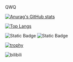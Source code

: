QWQ

[![Anurag's GitHub stats](https://github-readme-stats.vercel.app/api?username=normal-pcer)](https://github.com/anuraghazra/github-readme-stats)

[![Top Langs](https://github-readme-stats.vercel.app/api/top-langs/?username=normal-pcer&layout=donut&langs_count=20)](https://github.com/anuraghazra/github-readme-stats)

![Static Badge](https://img.shields.io/badge/anti-exam%F0%9F%98%AD-blue)
![Static Badge](https://img.shields.io/badge/%F0%9F%98%8B_%F0%9F%98%8B_%F0%9F%98%8B-red)

[![trophy](https://github-profile-trophy.vercel.app/?username=normal-pcer)](https://github.com/ryo-ma/github-profile-trophy)

![bilibili](https://stats.justsong.cn/api/bilibili/?id=666)
